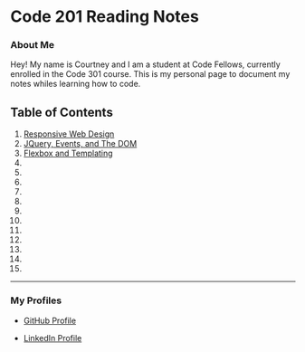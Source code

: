 # Code 201 Reading Notes

### About Me

Hey! My name is Courtney and I am a student at Code Fellows, currently enrolled in the Code 301 course. This is my personal page to document my notes whiles learning how to code.



## Table of Contents

1. [Responsive Web Design](./notes/class-01.md)
2. [JQuery, Events, and The DOM](./notes/class-02.md)
3. [Flexbox and Templating](./notes/class-03.md)
4. [](./notes/class-04.md)
5. [](./notes/class-05.md)
6. [](./notes/class-06.md)
7. [](./notes/class-07.md)
8. [](./notes/class-09.md)
9. [](./notes/class-08.md)
10. [](./notes/class-10.md)
11. [](./notes/class-11.md)
12. [](./notes/class-12.md)
13. [](./notes/class-13.md)
14. [](./notes/class-14.md)
15. [](./notes/class-15.md)


---
### My Profiles
- [GitHub Profile](https://github.com/Courtskit)

- [LinkedIn Profile](https://www.linkedin.com/in/courtneycodes/)
